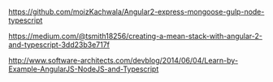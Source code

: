 ﻿https://github.com/moizKachwala/Angular2-express-mongoose-gulp-node-typescript

https://medium.com/@tsmith18256/creating-a-mean-stack-with-angular-2-and-typescript-3dd23b3e717f

http://www.software-architects.com/devblog/2014/06/04/Learn-by-Example-AngularJS-NodeJS-and-Typescript

